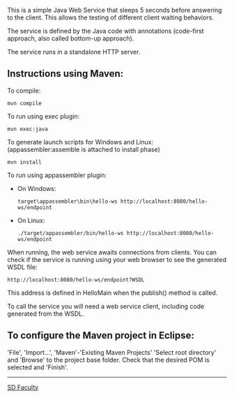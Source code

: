This is a simple Java Web Service that sleeps 5 seconds before answering to
the client. This allows the testing of different client waiting behaviors.

The service is defined by the Java code with annotations
(code-first approach, also called bottom-up approach).

The service runs in a standalone HTTP server.


## Instructions using Maven:

To compile:
```
mvn compile
```

To run using exec plugin:
```
mvn exec:java
```

To generate launch scripts for Windows and Linux:
  (appassembler:assemble is attached to install phase)
```
mvn install
```

To run using appassembler plugin:
- On Windows:
    ```
    target\appassembler\bin\hello-ws http://localhost:8080/hello-ws/endpoint
    ```
- On Linux:
    ```
    ./target/appassembler/bin/hello-ws http://localhost:8080/hello-ws/endpoint
    ```

When running, the web service awaits connections from clients.
You can check if the service is running using your web browser
to see the generated WSDL file:

```
http://localhost:8080/hello-ws/endpoint?WSDL
```
This address is defined in HelloMain when the publish() method is called.

To call the service you will need a web service client,
including code generated from the WSDL.


## To configure the Maven project in Eclipse:

'File', 'Import...', 'Maven'-'Existing Maven Projects'
'Select root directory' and 'Browse' to the project base folder.
Check that the desired POM is selected and 'Finish'.

----
[SD Faculty](mailto:leic-sod@disciplinas.tecnico.ulisboa.pt)
